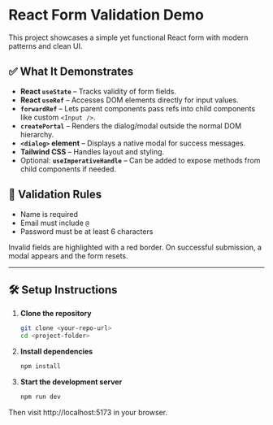 # React Form Validation Demo

This project showcases a simple yet functional React form with modern patterns and clean UI.

## ✅ What It Demonstrates

- **React `useState`** – Tracks validity of form fields.
- **React `useRef`** – Accesses DOM elements directly for input values.
- **`forwardRef`** – Lets parent components pass refs into child components like custom `<Input />`.
- **`createPortal`** – Renders the dialog/modal outside the normal DOM hierarchy.
- **`<dialog>` element** – Displays a native modal for success messages.
- **Tailwind CSS** – Handles layout and styling.
- Optional: **`useImperativeHandle`** – Can be added to expose methods from child components if needed.

## 🧪 Validation Rules

- Name is required
- Email must include `@`
- Password must be at least 6 characters

Invalid fields are highlighted with a red border. On successful submission, a modal appears and the form resets.

---

## 🛠️ Setup Instructions

1. **Clone the repository**

   ```bash
   git clone <your-repo-url>
   cd <project-folder>

   ```

2. **Install dependencies**

   ```bash
   npm install

   ```

3. **Start the development server**
   ```bash
   npm run dev
   ```

Then visit http://localhost:5173 in your browser.

